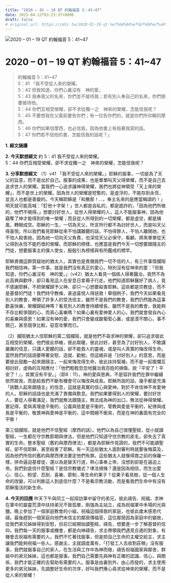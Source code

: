 ```yaml
---
title: "2020 – 01 – 19 QT 約翰福音 5：41~47"
date: 2025-04-12T03:23:37+0800
draft: false
# original_url: https://cmtc.tw/2020-01-19-qt-%e7%b4%84%e7%bf%b0%e7%a6%8f%e9%9f%b3-5%ef%bc%9a4147
---
```


![2020 – 01 – 19 QT 約翰福音 5：41\~47](/images/qt.jpg   "2020 – 01 – 19 QT 約翰福音 5：41\~47")

# 2020 – 01 – 19 QT 約翰福音 5：41\~47

> 約翰福音 5：41\~47  
> 5：41 「我不受從人來的榮耀。  
> 5：42 但我知道，你們心裏沒有　神的愛。  
> 5：43 我奉我父的名來，你們並不接待我；若有別人奉自己的名來，你們倒要接待他。  
> 5：44 你們互相受榮耀，卻不求從獨一之　神來的榮耀，怎能信我呢？  
> 5：45 不要想我在父面前要告你們；有一位告你們的，就是你們所仰賴的摩西。  
> 5：46 你們如果信摩西，也必信我，因為他書上有指著我寫的話。  
> 5：47 你們若不信他的書，怎能信我的話呢？」

**1. 經文誦讀**

**2.  今天默想經文**
約 5：41 我不受從人來的榮耀。  
5：44 你們互相受榮耀，卻不求從獨一之　神來的榮耀，怎能信我呢？

**3. 分享默想經文**
（1）v41 「我不受從人來的榮耀。」耶穌的服事，一切是為了天父的旨意，而不是出於自己。服事的成果，也是單單叫天父得榮耀，而不是自己去追求世人的榮耀。當我們一心追求讓神得榮耀，我們也將從神領受「天上來的榮耀」，而不是世上的榮耀。因為世人的榮耀是短暫的，是虛浮的，不能存到永恆，並且人也都是善變的。今天稱耶穌是「和散那！…，奉主名來的是應當稱頌的！」明天就可能高喊：「釘他十字架！」世人都是自私的，都是詭詐的，「因為他們所做的，他們不曉得。」想要討好世人，從世人得榮耀的人，這人不能服事神，因為他竊奪了神才能得到的唯一榮耀；而且從人所得到的一切榮耀，都是虛空，都是捕風，轉眼成空。耶穌的一生，一切為天父，所言所行都不為討好世人，而是叫天父得喜悅。所以我們看見耶穌從來不怕講難聽的話，不怕得罪人，不怕人離開祂，也不怕人殺害祂，因為祂一切向天父負責，也深信天父必保守、看顧，將來單單從天父得到永恆不能朽壞的榮耀。而耶穌的榜樣，也應當是我們今天一切想要跟隨主的門徒，想要服事主的僕人使女，殷殷引為榜樣與有所鑑戒的標竿。

耶穌責備這群質疑祂的猶太人，其實也是責備我們一切不信的人，有三件事情攔阻我們相信神。第一件事，就是我們沒有真正的愛心，特別沒有從神來的愛：「但我知道，你們心裏沒有　神的愛。」（v42）猶太人看見一個病人得著醫治，竟然不為此高興與歡呼，卻只看見這人在安息日拿褥子行走。他們知道耶穌醫好了病人，竟不感謝耶穌，不把榮耀歸予父神，卻只一心想要殺害耶穌。這些都是宗教徒，而不是基督的門徒！我們持守教條，甚過喜悅人得拯救！舉個例子，我們今天如果看見別人的教會，帶領了許多人的受洗信主，雖然不是我們的教會，我們仍然能為這事歡喜快樂，榮耀歸給神嗎？看見別人的教會持續增長，雖然不是我的教會，我能夠不存比較爭競的心，而真心喜樂嗎？如果心裏有愛神愛人的心，我們就會發自內心的喜樂與感恩！如果沒有神的愛，我們只會變成酸葡萄心裏，或是漠不關心，事不關己，甚至競爭比較，惡意攻擊而已。

（2）攔阻猶太人信耶穌的第二個攔阻，就是他們不尋求神的榮耀，卻只追求彼此互相受的榮耀。他們彼此恭維，彼此取暖，彼此討好，甚至為了討好別人，不敢講嚴厲的信息，只講人愛聽的話，卻不能救人的靈魂，或是叫人真實的悔改得生命。當然我們的話語要帶著安慰、造就、勸勉，但這絕非是「討好別人」的意思，而是要彼此鼓勵一起來跟隨主，一起來悔改得生命，彼此扶持幫補，而不是一起擺爛互相討好，虛偽的互相應付：「他們輕輕忽忽地醫治我百姓的損傷，說『平安了！平安了！』，其實沒有平安。」（耶8：11）。神的愛與恩典，不是容許我們在罪中繼續依然故我，而是給我們不斷有機會可以悔改與成長。耶穌所說的話，幾乎都是充滿「挑戰人起來跟隨主」的信息，這就是真實的信心與愛神。對於不肯信神不肯愛神的人，耶穌的話語也是充滿了責備與歎息。我們如果要得到人的榮耀，要討好世人，要從人得著滿足，我們就無法跟隨主，無法成為神的出口，無法從神得榮耀。要記得，愛與真理是平衡的，公義與慈愛是平衡的，管教與愛是平衡的，紀律與成長是平衡的，敬畏神與愛神是平衡的，這中間絕不衝突，而是在神的裏面有完全的平衡！

第三個攔阻，就是他們不信聖經（摩西的話）。他們以為自己很懂聖經，從小就讀聖經，一生都在守宗教節期與律法，但是他們只知道守住宗教的皮毛，卻失去了真實的生命。整本聖經（舊約與摩西律法），都是為耶穌作見證的，我們不可能讀聖經，卻不信耶穌，甚至殺害了耶穌。有一天這些猶太人面對審判時就要後悔莫及，因為他們所信的舊約與摩西律法要定他們有罪。這些猶太人就像得救之前的保羅一樣，拼命逼迫基督徒，還以為是替天行道，熱心事奉上帝，沒想到卻是在逼迫上帝。我們到底信什麼聖經？是信宗教儀式？律法規條？還是因為相信，而生出愛心、信心、盼望、忍耐、喜樂、節制…等生命的果子？從果子看見樹，從一個人生命的改變，可以判斷這人到底信什麼？不是看宗教活動，而是看我們生命中有沒有耶穌復活的新生命。

**4. 今天的回應**
昨天下午與同工一起探訪軍中留守的弟兄，彼此禱告、祝福，求神在軍中的屬靈荒漠中扶持弟兄不致孤單，剛強為主站立，成為祝福軍中禾場的光與鹽。晚上參加了一個家庭教會的小組，祝福這個得救的家庭，也彼此歲末感恩代禱。最後趕到一個家庭向他們未信主的鄰居傳福音，這位鄰居因為家庭中的變故，從我們弟兄姊妹得到安慰，目前已經開始讀聖經，禱告，想要進一步了解基督的信仰。我們每一天的服事或機會，都是向神禱告，求主帶領我們遇見合適的對象，有機會去祝福有需要的人。我們不忙著找服事，但是把自己生命的主權交給主，求主讓我們能夠祝福一些人。感謝主，主就調度萬有，「打發工人去收割莊稼」沒有服事，我們就服事自己的家人，在生活與工作中為神而做，禱告祝福國家與鄰舍，群組中的弟兄姊妹，這也都是服事。我們自己需要先與神有正確的認識、信心，與關係，我們才能正確的去幫助有需要的人。服事是由裏到外，由心而發的，求主使用更多的弟兄姊妹，先調整好生命的次序，好叫我們專心尋求從神來的榮耀，而不是從人來的榮耀！

